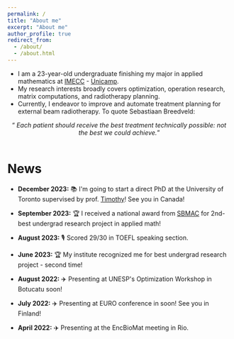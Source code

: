 ```yaml
---
permalink: /
title: "About me"
excerpt: "About me"
author_profile: true
redirect_from: 
  - /about/
  - /about.html
---
```



- I am a 23-year-old undergraduate finishing my major in applied mathematics at [IMECC](https://www.ime.unicamp.br) - [Unicamp](https://www.unicamp.br/unicamp/).
- My research interests broadly covers optimization, operation research, matrix computations, and radiotherapy planning.
- Currently, I endeavor to improve and automate treatment planning for external beam radiotherapy.
To quote Sebastiaan Breedveld:

<div style="text-align: center;">
  <q> <i>Each patient should receive the best treatment technically possible: not the best we could achieve.</i></q>
</div>

<br>

# **News**

- **December 2023:** 📚 I'm going to start a direct PhD at the University of Toronto supervised by  prof. [Timothy](https://chan.mie.utoronto.ca/)! See you in Canada!

- **September 2023:** 🏆 I received a national award from [SBMAC](https://www.sbmac.org.br/premio-iniciacao-cientifica/) for 2nd-best undergrad research project in applied math!

- **August 2023:** 🎙️ Scored 29/30 in TOEFL speaking section.

- **June 2023:** 🏆 My institute recognized me for best undergrad research project - second time!

- **August 2022:** ✈️ Presenting at UNESP's Optimization Workshop in Botucatu soon!

- **July 2022:** ✈️ Presenting at EURO conference in soon! See you in Finland!

- **April 2022:** ✈️ Presenting at the EncBioMat meeting in Rio.

<br>

<br>

<br>

<br>

<!---
<div style="text-align: center;">
  Accesses to this website in the last thirty days:
</div>

<script type='text/javascript' id='clustrmaps' src='//cdn.clustrmaps.com/map_v2.js?cl=ffffff&w=a&t=tt&d=jly5PbL24qrN6G0jQChKIjqNHiRrn7DuWSqT36LFAVA'></script>
-->
